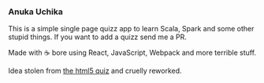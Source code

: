 ### Anuka Uchika

This is a simple single page quizz app to learn Scala, Spark and some other
stupid things. If you want to add a quizz send me a PR.

Made with :coffee: bore using React, JavaScript, Webpack and more terrible stuff.

Idea stolen from [the html5 quiz](https://thehtml5quiz.com) and cruelly reworked.
